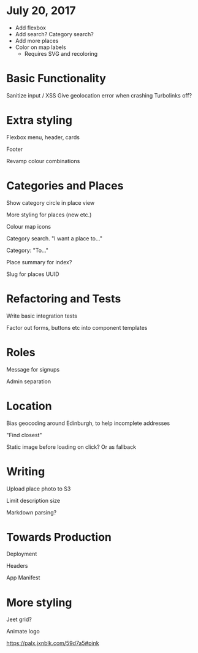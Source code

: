 # July 20, 2017
- Add flexbox
- Add search? Category search?
- Add more places
- Color on map labels
  - Requires SVG and recoloring

# Basic Functionality
Sanitize input / XSS
Give geolocation error when crashing
Turbolinks off?

# Extra styling
Flexbox menu, header, cards

Footer

Revamp colour combinations


# Categories and Places
Show category circle in place view

More styling for places (new etc.)

Colour map icons

Category search. "I want a place to..."

Category: "To..."

Place summary for index?

Slug for places
UUID

# Refactoring and Tests
Write basic integration tests

Factor out forms, buttons etc into component templates

# Roles
Message for signups

Admin separation

# Location
Bias geocoding around Edinburgh, to help incomplete addresses

"Find closest"

Static image before loading on click? Or as fallback

# Writing
Upload place photo to S3

Limit description size

Markdown parsing?

# Towards Production
Deployment

Headers

App Manifest

# More styling
Jeet grid?

Animate logo

https://palx.jxnblk.com/59d7a5#pink
